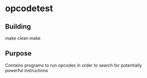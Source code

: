 # opcodetest

## Building 

make clean
make 

## Purpose 

Contains programs to run opcodes in order to search for potentially powerful instructions
